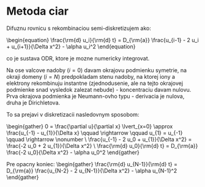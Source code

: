 # Metoda ciar

Difuznu rovnicu s rekombinaciou semi-diskretizujem ako:

\begin{equation}
    \frac{\rm{d} u_i}{\rm{d} t} = D_{\rm{a}} \frac{u_{i-1} - 2 u_i + u_{i+1}}{\Delta x^2} - \alpha u_i^2
\end{equation}

co je sustava ODR, ktore je mozne numericky integrovat.

Na ose valcove nadoby ($i = 0$) davam okrajovu podmienku symetrie,
 na okraji domeny ($i = N$) predpokladam stenu nadoby,
 na ktorej iony a elektrony rekombinuju instantne (zjednodusenie,
 ale na tejto okrajovej podmienke snad vysledok zalezat nebude) - koncentraciu davam nulovu.
Prva okrajova podmienka je Neumann-ovho typu - derivacia je nulova, druha je Dirichletova.

To sa prejavi v diskretizacii nasledovnym sposobom:

\begin{gather}
    0 = \frac{\partial u}{\partial x} \lvert_{x=0} \approx \frac{u_{-1} - u_{1}}{\Delta x} \qquad \rightarrow \qquad
    u_{1} = u_{-1} \qquad \rightarrow \nonumber \\
    \frac{u_{-1} - 2 u_0 + u_{1}}{\Delta x^2} = \frac{-2 u_0 + 2 u_{1}}{\Delta x^2} \\
    \frac{\rm{d} u_0}{\rm{d} t} = D_{\rm{a}} \frac{-2 u_0}{\Delta x^2} - \alpha u_0^2
\end{gather}

Pre opacny koniec:
\begin{gather}
    \frac{\rm{d} u_{N-1}}{\rm{d} t} = D_{\rm{a}} \frac{u_{N-2} - 2 u_{N-1}}{\Delta x^2} - \alpha u_{N-1}^2
\end{gather}


